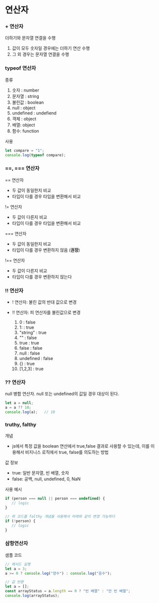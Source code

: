 # 연산자
### + 연산자
더하기와 문자열 연결을 수행
1. 값이 모두 숫자일 경우에는 더하기 연산 수행
2. 그 외 경우는 문자열 연결을 수행

### typeof 연산자
종류
1. 숫자 : number
2. 문자열 : string
3. 불린값 : boolean
4. null : object
5. undefined : undefiend
6. 객체 : object
7. 배열: object
8. 함수: function

사용
```js
let compare = "1";
console.log(typeof compare);
```

### ==, === 연산자
== 연산자 
- 두 값이 동일한지 비교
- 타입이 다를 경우 타입을 변환해서 비교

!= 연산자
- 두 값이 다른지 비교
- 타입이 다를 경우 타입을 변환해서 비교
   
=== 연산자
- 두 값이 동일한지 비교
- 타입이 다를 경우 변환하지 않음 (**권장**)

!== 연산자
- 두 값이 다른지 비교
- 타입이 다를 경우 변환하지 않는다

### !! 연산자
- ! 연산자: 불린 값의 반대 값으로 변경
- !! 연산자: 피 연산자를 불린값으로 변경

   1. 0 : false
   2. 1: : true
   3. "string" : true
   4. "" : false
   5. true : true
   6. false : false
   7. null : false
   8. undefined : false
   9. {} : true
   10. [1,2,3] : true

### ?? 연산자
null 병합 연산자. null 또는 undefined의 값일 경우 대상이 된다. 
```js
let a = null;
a = a ?? 10;
console.log(a);   // 10
```

### truthy, falthy
개념
- js에서 특정 값을 boolean 연산에서 true,false 결과로 사용할 수 있는데, 이를 이용해서 비지니스 로직에서 true, false를 의도하는 방법

값 정보
- true: 일반 문자열, 빈 배열, 숫자
- false: 공백, null, undefined, 0, NaN

사용 예시
```js
if (person === null || person === undefined) {
   // logic
}

// 위 코드를 falthy 개념을 사용해서 아래와 같이 변경 가능하다
if (!person) {
   // logic
}
```

### 삼항연산자
샘플 코드
```js
// 메서드 실행
let a = 3;
a >= 0 ? console.log("양수") : console.log("음수");

// 값 반환
let a = [];
const arrayStatus = a.length == 0 ? "빈 배열" : "안 빈 배열";
console.log(arrayStatus);
```
